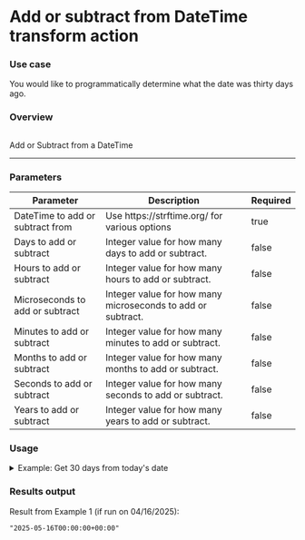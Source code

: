 # Add or subtract from DateTime transform action

### Use case

You would like to programmatically determine what the date was thirty days ago.

### Overview



<figure><img src="../../../../.gitbook/assets/Screenshot 2025-04-18 at 2.33.30 PM.png" alt=""><figcaption></figcaption></figure>

Add or Subtract from a DateTime

***

### Parameters

<table><thead><tr><th width="217">Parameter</th><th width="417.3333333333333">Description</th><th data-type="checkbox">Required</th></tr></thead><tbody><tr><td>DateTime to add or subtract from</td><td>Use https://strftime.org/ for various options</td><td>true</td></tr><tr><td>Days to add or subtract</td><td>Integer value for how many days to add or subtract.</td><td>false</td></tr><tr><td>Hours to add or subtract</td><td>Integer value for how many hours to add or subtract.</td><td>false</td></tr><tr><td>Microseconds to add or subtract</td><td>Integer value for how many microseconds to add or subtract.</td><td>false</td></tr><tr><td>Minutes to add or subtract</td><td>Integer value for how many minutes to add or subtract.</td><td>false</td></tr><tr><td>Months to add or subtract</td><td>Integer value for how many months to add or subtract.</td><td>false</td></tr><tr><td>Seconds to add or subtract</td><td>Integer value for how many seconds to add or subtract.</td><td>false</td></tr><tr><td>Years to add or subtract</td><td>Integer value for how many years to add or subtract.</td><td>false</td></tr></tbody></table>

### Usage

<details>

<summary>Example: Get 30 days from today's date</summary>

Inputs:

**DateTime to add or subtract from:** `{{ now("UTC","%m-%d-%Y") }}`**Days to add or subtract:** 30

The rest of the inputs in this example are blank.

</details>

### Results output

Result from Example 1 (if run on 04/16/2025):

```
"2025-05-16T00:00:00+00:00"
```
